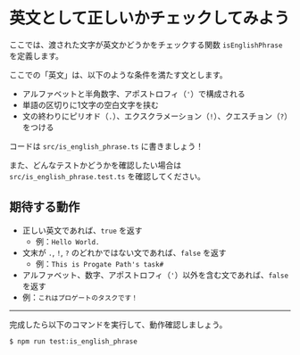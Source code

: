 # 英文として正しいかチェックしてみよう

ここでは、渡された文字が英文かどうかをチェックする関数 `isEnglishPhrase` を定義します。

ここでの「英文」は、以下のような条件を満たす文とします。

- アルファベットと半角数字、アポストロフィ（`'`）で構成される
- 単語の区切りに1文字の空白文字を挟む
- 文の終わりにピリオド（`.`）、エクスクラメーション（`!`）、クエスチョン（`?`）をつける

コードは `src/is_english_phrase.ts` に書きましょう！

また、どんなテストかどうかを確認したい場合は `src/is_english_phrase.test.ts` を確認してください。

## 期待する動作

- 正しい英文であれば、`true` を返す
  - 例：`Hello World.`
- 文末が `.`, `!`, `?` のどれかではない文であれば、`false` を返す
  - 例：`This is Progate Path's task#`
- アルファベット、数字、アポストロフィ（`'`）以外を含む文であれば、`false` を返す
- 例：`これはプロゲートのタスクです！`

---

完成したら以下のコマンドを実行して、動作確認しましょう。

```terminal
$ npm run test:is_english_phrase
```
